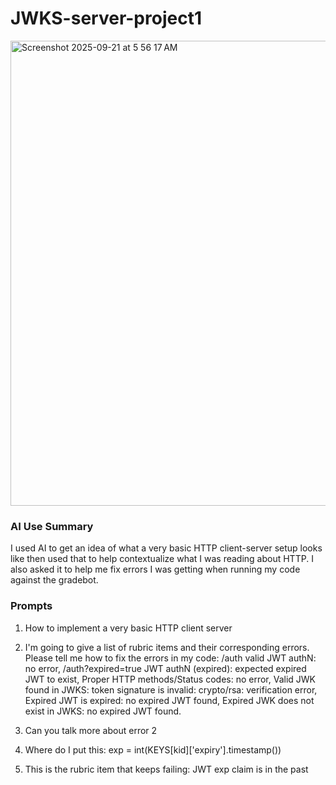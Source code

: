 # JWKS-server-project1

<img width="907" height="744" alt="Screenshot 2025-09-21 at 5 56 17 AM" src="https://github.com/user-attachments/assets/63071243-5286-4c65-bc8f-f442be968d4b" />

### AI Use Summary

I used AI to get an idea of what a very basic HTTP client-server setup looks like then used that to help contextualize what I was reading about HTTP. I also asked it to help me fix errors I was getting when running my code against the gradebot.

### Prompts

1. How to implement a very basic HTTP client server

2. I'm going to give a list of rubric items and their corresponding errors. Please tell me how to fix the errors in my code: /auth valid JWT authN: no error, /auth?expired=true JWT authN (expired): expected expired JWT to exist, Proper HTTP methods/Status codes: no error, Valid JWK found in JWKS: token signature is invalid: crypto/rsa: verification error, Expired JWT is expired: no expired JWT found, Expired JWK does not exist in JWKS: no expired JWT found.

3. Can you talk more about error 2

4. Where do I put this: exp = int(KEYS[kid]['expiry'].timestamp())

5. This is the rubric item that keeps failing: JWT exp claim is in the past
